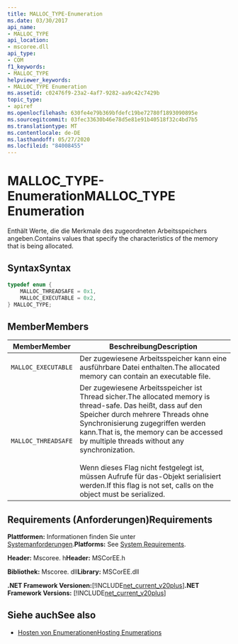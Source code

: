 ```yaml
---
title: MALLOC_TYPE-Enumeration
ms.date: 03/30/2017
api_name:
- MALLOC_TYPE
api_location:
- mscoree.dll
api_type:
- COM
f1_keywords:
- MALLOC_TYPE
helpviewer_keywords:
- MALLOC_TYPE Enumeration
ms.assetid: c02476f9-23a2-4af7-9282-aa9c42c7429b
topic_type:
- apiref
ms.openlocfilehash: 630fe4e79b369bfdefc19be72780f1893090895e
ms.sourcegitcommit: 03fec33630b46e78d5e81e91b40518f32c4bd7b5
ms.translationtype: MT
ms.contentlocale: de-DE
ms.lasthandoff: 05/27/2020
ms.locfileid: "84008455"
---
```

# <a name="malloc_type-enumeration"></a><span data-ttu-id="14b68-102">MALLOC_TYPE-Enumeration</span><span class="sxs-lookup"><span data-stu-id="14b68-102">MALLOC_TYPE Enumeration</span></span>
<span data-ttu-id="14b68-103">Enthält Werte, die die Merkmale des zugeordneten Arbeitsspeichers angeben.</span><span class="sxs-lookup"><span data-stu-id="14b68-103">Contains values that specify the characteristics of the memory that is being allocated.</span></span>  
  
## <a name="syntax"></a><span data-ttu-id="14b68-104">Syntax</span><span class="sxs-lookup"><span data-stu-id="14b68-104">Syntax</span></span>  
  
```cpp  
typedef enum {  
    MALLOC_THREADSAFE = 0x1,  
    MALLOC_EXECUTABLE = 0x2,  
} MALLOC_TYPE;  
```  
  
## <a name="members"></a><span data-ttu-id="14b68-105">Member</span><span class="sxs-lookup"><span data-stu-id="14b68-105">Members</span></span>  
  
|<span data-ttu-id="14b68-106">Member</span><span class="sxs-lookup"><span data-stu-id="14b68-106">Member</span></span>|<span data-ttu-id="14b68-107">Beschreibung</span><span class="sxs-lookup"><span data-stu-id="14b68-107">Description</span></span>|  
|------------|-----------------|  
|`MALLOC_EXECUTABLE`|<span data-ttu-id="14b68-108">Der zugewiesene Arbeitsspeicher kann eine ausführbare Datei enthalten.</span><span class="sxs-lookup"><span data-stu-id="14b68-108">The allocated memory can contain an executable file.</span></span>|  
|`MALLOC_THREADSAFE`|<span data-ttu-id="14b68-109">Der zugewiesene Arbeitsspeicher ist Thread sicher.</span><span class="sxs-lookup"><span data-stu-id="14b68-109">The allocated memory is thread-safe.</span></span> <span data-ttu-id="14b68-110">Das heißt, dass auf den Speicher durch mehrere Threads ohne Synchronisierung zugegriffen werden kann.</span><span class="sxs-lookup"><span data-stu-id="14b68-110">That is, the memory can be accessed by multiple threads without any synchronization.</span></span><br /><br /> <span data-ttu-id="14b68-111">Wenn dieses Flag nicht festgelegt ist, müssen Aufrufe für das-Objekt serialisiert werden.</span><span class="sxs-lookup"><span data-stu-id="14b68-111">If this flag is not set, calls on the object must be serialized.</span></span>|  
  
## <a name="requirements"></a><span data-ttu-id="14b68-112">Requirements (Anforderungen)</span><span class="sxs-lookup"><span data-stu-id="14b68-112">Requirements</span></span>  
 <span data-ttu-id="14b68-113">**Plattformen:** Informationen finden Sie unter [Systemanforderungen](../../get-started/system-requirements.md).</span><span class="sxs-lookup"><span data-stu-id="14b68-113">**Platforms:** See [System Requirements](../../get-started/system-requirements.md).</span></span>  
  
 <span data-ttu-id="14b68-114">**Header:** Mscoree. h</span><span class="sxs-lookup"><span data-stu-id="14b68-114">**Header:** MSCorEE.h</span></span>  
  
 <span data-ttu-id="14b68-115">**Bibliothek:** Mscoree. dll</span><span class="sxs-lookup"><span data-stu-id="14b68-115">**Library:** MSCorEE.dll</span></span>  
  
 <span data-ttu-id="14b68-116">**.NET Framework Versionen:**[!INCLUDE[net_current_v20plus](../../../../includes/net-current-v20plus-md.md)]</span><span class="sxs-lookup"><span data-stu-id="14b68-116">**.NET Framework Versions:** [!INCLUDE[net_current_v20plus](../../../../includes/net-current-v20plus-md.md)]</span></span>  
  
## <a name="see-also"></a><span data-ttu-id="14b68-117">Siehe auch</span><span class="sxs-lookup"><span data-stu-id="14b68-117">See also</span></span>

- [<span data-ttu-id="14b68-118">Hosten von Enumerationen</span><span class="sxs-lookup"><span data-stu-id="14b68-118">Hosting Enumerations</span></span>](hosting-enumerations.md)
